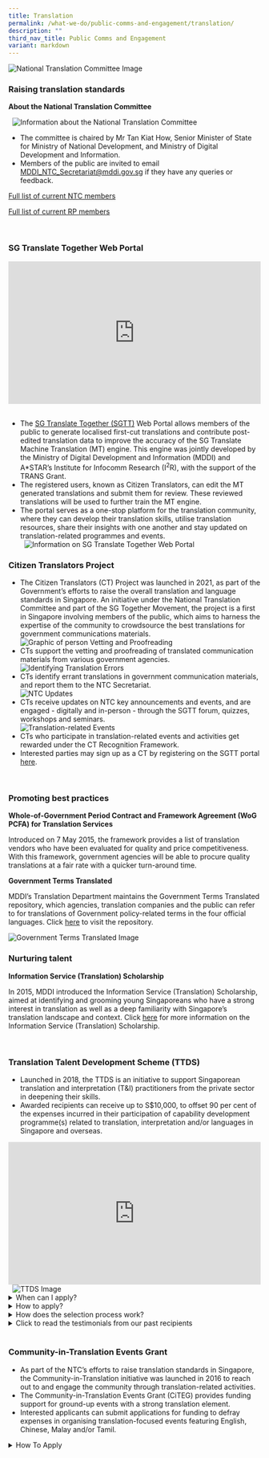```yaml
---
title: Translation
permalink: /what-we-do/public-comms-and-engagement/translation/
description: ""
third_nav_title: Public Comms and Engagement
variant: markdown
---
```

![National Translation Committee Image](/images/TD/updated%20ifg%201_ntc%20banner_mci%20website%20revamp%202023.png)
&nbsp;

<section id="raising-translation-standards">
	<h3>Raising translation standards</h3>

<p><strong>About the National Translation Committee</strong></p>
&nbsp;
<img alt="Information about the National Translation Committee" src="/images/TD/updated%20ifg%202_ntc%20and%20rp%20ifg_mci%20website%20revamp%202023.png">
<ul>
<li>The committee is chaired by Mr Tan Kiat How, Senior Minister of State for Ministry of National Development, and Ministry of Digital Development and Information.</li>
<li>Members of the public are invited to email <a href="mailto:MDDI_NTC_Secretariat@mddi.gov.sg">MDDI_NTC_Secretariat@mddi.gov.sg</a> if they have any queries or feedback.</li>
</ul>

[Full list of current NTC members](/files/Translation/full_list_of_6th_term_ntc_members__29_feb_2024.pdf)<p></p>
[Full list of current RP members](/files/Translation/Full_list_of_6th_Term_RP_members_11Mar2024.pdf)

</section>
<br>
<section id="sgtt-web-portal">
	<h3>SG Translate Together Web Portal</h3>

<div style="position:relative;padding-top:56.25%;"> <iframe style="position:absolute;top:0;left:0;width:100%;height:100%;" align="center" allowfullscreen="" allow="accelerometer; autoplay; clipboard-write; encrypted-media; gyroscope; picture-in-picture" frameborder="0" title="YouTube video player" src="https://www.youtube.com/embed/-OYRSf0Kx_Y" height="315" width="560"></iframe> </div>
&nbsp;

<ul>
<li>The <a href="https://www.sgtranslatetogether.gov.sg/">SG Translate Together (SGTT)</a> Web Portal allows members of the public to generate localised first-cut translations and contribute post-edited translation data to improve the accuracy of the SG Translate Machine Translation (MT) engine. This engine was jointly developed by the Ministry of Digital Development and Information (MDDI) and A*STAR’s Institute for Infocomm Research (I<sup>2</sup>R), with the support of the TRANS Grant. </li>
<li>The registered users, known as Citizen Translators, can edit the MT generated translations and submit them for review. These reviewed translations will be used to further train the MT engine.</li>
<li>The portal serves as a one-stop platform for the translation community, where they can develop their translation skills, utilise translation resources, share their insights with one another and stay updated on translation-related programmes and events.</li>
&nbsp;
<img alt="Information on SG Translate Together Web Portal" src="/images/TD/updated%20sgtt%20edm.jpg">


</ul></section>

<section id="citizen-translators-project">
	<h3>Citizen Translators Project</h3>

<ul>
<li>The Citizen Translators (CT) Project was launched in 2021, as part of the Government’s efforts to raise the overall translation and language standards in Singapore. An initiative under the National Translation Committee and part of the SG Together Movement, the project is a first in Singapore involving members of the public, which aims to harness the expertise of the community to crowdsource the best translations for government communications materials. </li>

<img alt="Graphic of person Vetting and Proofreading" src="/images/TD/ct_project_1_vetting_and_proofreading.png">
<li>CTs support the vetting and proofreading of translated communication materials from various government agencies. </li>
<img alt="Identifying Translation Errors" src="/images/TD/ct_project_2_translation_errors.png">
<li>CTs identify errant translations in government communication materials, and report them to the NTC Secretariat. </li>
<img alt="NTC Updates" src="/images/TD/ct_project_3_ntc_updates.png">
<li>CTs receive updates on NTC key announcements and events, and are engaged - digitally and in-person - through the SGTT forum, quizzes, workshops and seminars. </li>
<img alt="Translation-related Events" src="/images/TD/ct_project_4_translation_events.png">
<li>CTs who participate in translation-related events and activities get rewarded under the CT Recognition Framework. </li>
<li>Interested parties may sign up as a CT by registering on the SGTT portal <a href="https://www.sgtranslatetogether.gov.sg/">here</a>.</li>

</ul></section>
<br>
<section id="promoting-best-practices">
	<h3>Promoting best practices</h3>

<p><strong>Whole-of-Government Period Contract and Framework Agreement (WoG PCFA) for Translation Services</strong></p>

<p>Introduced on 7 May 2015, the framework provides a list of translation vendors who have been evaluated for quality and price competitiveness. With this framework, government agencies will be able to procure quality translations at a fair rate with a quicker turn-around time.</p>
	
<p><strong>Government Terms Translated</strong></p>

<p>MDDI’s Translation Department maintains the Government Terms Translated repository, which agencies, translation companies and the public can refer to for translations of Government policy-related terms in the four official languages. Click <a href="https://www.translatedterms.gov.sg/">here</a> to visit the repository.</p>

<img alt="Government Terms Translated Image" src="https://staging.d3gycxy3tjxrco.amplifyapp.com/images/TD/updated%20ifg%203_gtt%20ifg_mci%20website%20revamp%202023.png">
&nbsp;

</section>

<section id="nurturing-talent">
	<h3>Nurturing talent</h3>

<p><strong>Information Service (Translation) Scholarship</strong></p>

<p>In 2015, MDDI introduced the Information Service (Translation) Scholarship, aimed at identifying and grooming young Singaporeans who have a strong interest in translation as well as a deep familiarity with Singapore’s translation landscape and context. Click <a href="https://www.mddi.gov.sg/join-us/scholarship/overview/">here</a> for more information on the Information Service (Translation) Scholarship. </p>
</section>
<br>
<section id="translation-talent-development-scheme">
	<h3>Translation Talent Development Scheme (TTDS)</h3>

<ul>
<li>Launched in 2018, the TTDS is an initiative to support Singaporean translation and interpretation (T&amp;I) practitioners from the private sector in deepening their skills.</li>
<li>Awarded recipients can receive up to S$10,000, to offset 90 per cent of the expenses incurred in their participation of capability development programme(s) related to translation, interpretation and/or languages in Singapore and overseas.</li>

</ul>
<div style="position:relative;padding-top:56.25%;"> <iframe style="position:absolute;top:0;left:0;width:100%;height:100%;" align="center" allowfullscreen="" allow="accelerometer; autoplay; clipboard-write; encrypted-media; gyroscope; picture-in-picture" frameborder="0" title="YouTube video player" src="https://www.youtube.com/embed/Lcflsk1blxA?si=I-YO_L03DRH0VaeQ" height="315" width="560"></iframe> </div>
&nbsp;

<img alt="TTDS Image" src="https://staging.d3gycxy3tjxrco.amplifyapp.com/images/TD/ttds%20brochure.png">

<style>  
  details { 
    border: 1px solid #ccc;  
    background-color: #f9f9f9;  
    border-radius: 4px;  
    padding: 10px;  
    margin-bottom: 10px;  
  }  

  summary {  
    font-weight: bold;  
    cursor: pointer;  
  }  
</style> &nbsp;

<details> 
<summary>When can I apply?</summary>
<br>
Applications are now open from 1 April 2024 to 30 June 2024 (both dates inclusive).
<br><br>
</details>

<details> 
<summary>How to apply?</summary>
Please read through the <a rel="noopener noreferrer" target="_blank" href="https://staging.d3gycxy3tjxrco.amplifyapp.com/files/Translation/TTDS_Application_Guide_2024.pdf">TTDS Application Guide</a> to find out more about TTDS. Please take note that the <a rel="noopener noreferrer" target="_blank" href="https://go.gov.sg/ttds-application">TTDS Application Form</a> has to be completed in one sitting, as incomplete applications cannot be saved as drafts. Hence, please set aside sufficient time to prepare the supporting documents (preferably in Microsoft Word or Adobe Acrobat PDF formats) required for the submission:
<br><br>
1. <a rel="noopener noreferrer" target="_blank" href="https://go.gov.sg/ttds-cdp">Capability Development Plan form</a> - download the form and upload it to the TTDS Application Form after completion
<br><br>
2. Curriculum vitae
<br><br>
3. Proof of enrolment (e.g., letter of acceptance / matriculation) OR application (e.g., application acknowledgement emails) OR awaiting confirmation / invitation (e.g., registration emails) from the programme provider of each programme OR plan(s) to apply for upcoming programmes (screenshots of programme details stating the application period if it has yet to commence)
<br><br>
4. Translation portfolio with non-confidential items (for translation practitioners) and/or testimonials from clients (for both translation and interpretation practitioners)
<br><br>
<i>Items 2 to 4 above must be saved as a single ZIP file (max file size 4MB), and submitted via the TTDS Application Form.</i>
<br><br>
All applications must reach the NTC Secretariat by 30 June, 2359hrs (Singapore time)
of the application year.
<br><br>
For more information, please refer to:
<br>
<table>
<thead>
<tr>
<th>TTDS Application Guide</th>
<th>TTDS Application Form</th>
<th>TTDS Capability Development Plan Form</th>
<th>TTDS Enquiry Form</th>
</tr>
</thead>
<tbody>
<tr>
<td><a rel="noopener noreferrer" target="_blank" href="https://staging.d3gycxy3tjxrco.amplifyapp.com/files/Translation/TTDS_Application_Guide_2024.pdf">Application Guide</a></td>
<td><a rel="noopener noreferrer" target="_blank" href="https://go.gov.sg/ttds-application">Application Form</a></td>
<td><a rel="noopener noreferrer" target="_blank" href="https://go.gov.sg/ttds-cdp">Capability Development Plan Form</a></td>
<td> 
<a rel="noopener noreferrer" target="_blank" href="https://go.gov.sg/ttds-enquiry">Enquiry Form</a></td>
</tr>
</tbody>
</table>
<br><br>
</details>

<details> 
<summary>How does the selection process work?</summary>
<br>
There are two rounds of evaluation:
<br><br>
1. All applications are rigorously assessed by a panel of assessors, who will shortlist
applicants for an interview based on the evaluation criteria;
<br><br>
2. Recipients are selected from the shortlisted pool by a panel of interviewers based
on interview performance.
<br><br>
</details>	
	
<details> &nbsp;
&nbsp;<summary>Click to read the testimonials from our past recipients</summary> &nbsp;

<br>
<img alt="Testimonials" src="/images/TD/ttds_testimonials_27Mar.png">
	
</details>
</section>
&nbsp;

<section id="community-in-translation-events-grant">
	<h3>Community-in-Translation Events Grant</h3>

<ul>
<li>As part of the NTC’s efforts to raise translation standards in Singapore, the Community-in-Translation initiative was launched in 2016 to reach out to and engage the community through translation-related activities.</li>
<li>The Community-in-Translation Events Grant (CiTEG) provides funding support for ground-up events with a strong translation element.</li>
<li>Interested applicants can submit applications for funding to defray expenses in organising translation-focused events featuring English, Chinese, Malay and/or Tamil.</li>
</ul>

<style>  
  details {  
    border: 1px solid #ccc;  
    background-color: #f9f9f9;  
    border-radius: 4px;  
    padding: 10px;  
    margin-bottom: 10px;  
  }  
  summary {  
    font-weight: bold;  
    cursor: pointer;  
  }  

</style> 
<details> 
&nbsp;<summary>How To Apply</summary>&nbsp;
<br>
Current and upcoming application cycles:
<br>
<title>Table Example</title> &nbsp;
<table><thead><tr><th>Application period</th><th>For proposed events which start in</th></tr></thead><tbody><tr><td>1 February 2024 to 31 March 2024</td><td>July 2024 to December 2024</td></tr><tr><td>1 August 2024 to 30 September 2024</td><td>January 2025 to June 2025</td></tr></tbody></table>
<br>
For more information, please refer to:
<br><br>
<title>Table Example</title>
<table>
<thead>
<tr>
<th>CiTEG Enquiry Form</th>
<th>CiTEG Application Guide</th>
<th>CiTEG Application Form</th>
</tr>
</thead>
<tbody>
<tr>
<td><a href="https://go.gov.sg/citeg-enquiry">Enquiry Form</a></td>
<td><a href="https://staging.d3gycxy3tjxrco.amplifyapp.com/files/Translation/CiTEG_Application_Guide_caa_21_Sep_2023.pdf">Application Guide</a></td>
<td><a href="staging.d3gycxy3tjxrco.amplifyapp.com/files/Translation/citeg%20application%20form%20(updated%2030%20apr%202021).pdf">Application Form</a></td>
</tr>
</tbody>
</table><br><br>
</details>
</section>